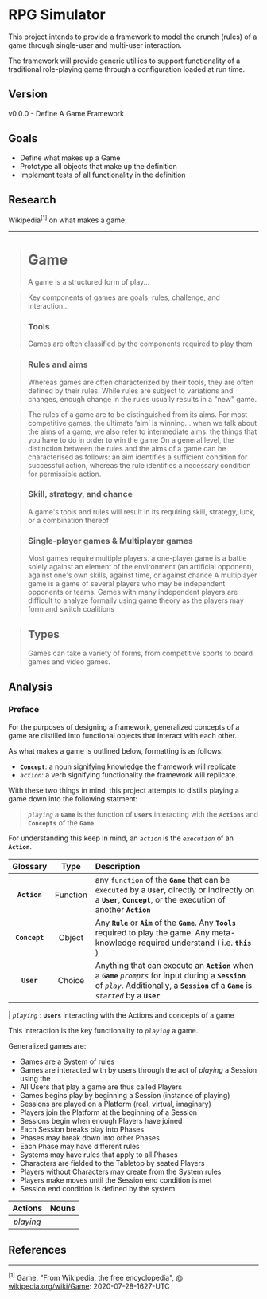 # RPG Simulator

This project intends to provide a framework to model the crunch (rules) of a game through single-user and multi-user interaction. 

The framework will provide generic utiliies to support functionality of a traditional role-playing game through a configuration loaded at run time.

## Version 
v0.0.0 - Define A Game Framework

## Goals

 * Define what makes up a Game
 * Prototype all objects that make up the definition
 * Implement tests of all functionality in the definition

## Research

Wikipedia<sup>[1]</sup> on what makes a game: 

---


> # Game
> A game is a structured form of play... 

> Key components of games are goals, rules, challenge, and interaction...

> ### Tools 
> Games are often classified by the components required to play them

> ### Rules and aims
> Whereas games are often characterized by their tools, they are often defined by their rules. 
> While rules are subject to variations and changes, enough change in the rules usually results in a "new" game.

> The rules of a game are to be distinguished from its aims. For most competitive games, the ultimate ‘aim’ is winning...
> when we talk about the aims of a game, we also refer to intermediate aims: the things that you have to do in order to win the game
> On a general level, the distinction between the rules and the aims of a game can be characterised as follows: an aim identifies a sufficient condition for successful action, whereas the rule identifies a necessary condition for permissible action.

> ### Skill, strategy, and chance
> A game's tools and rules will result in its requiring skill, strategy, luck, or a combination thereof

> ### Single-player games & Multiplayer games
> Most games require multiple players.
> a one-player game is a battle solely against an element of the environment (an artificial opponent), against one's own skills, against time, or against chance
> A multiplayer game is a game of several players who may be independent opponents or teams.
> Games with many independent players are difficult to analyze formally using game theory as the players may form and switch coalitions

> ## Types
> Games can take a variety of forms, from competitive sports to board games and video games.


## Analysis
### Preface
For the purposes of designing a framework, generalized concepts of a game are distilled into functional objects that interact with each other. 

As what makes a game is outlined below, formatting is as follows:
* __`Concept`__: a noun signifying knowledge the framework will replicate
* _`action`_:  a verb signifying functionality the framework will replicate.

With these two things in mind, this project attempts to distills playing a game down into the following statment:

> _`playing`_ a __`Game`__ is the function of __`Users`__ interacting with the __`Actions`__ and __`Concepts`__ of the __`Game`__ 

For understanding this keep in mind, an _`action`_ is the _`execution`_ of an __`Action`__. 

| Glossary | Type | Description |
|:------------:|:---:|:-------|
| __`Action`__ | Function | any `function` of the __`Game`__ that can be `executed` by a __`User`__, directly or indirectly on a __`User`__, __`Concept`__, or the execution of another __`Action`__ |
| __`Concept`__ | Object | Any __`Rule`__ or __`Aim`__ of the __`Game`__. Any __`Tools`__ required to play the game. Any meta-knowledge required understand ( i.e.   __`this`__ ) |
| __`User`__ | Choice | Anything that can execute an __`Action`__ when a __`Game`__ _`prompts`_ for input during a __`Session`__ of _`play`_. Additionally, a __`Session`__ of a __`Game`__ is _`started`_ by a __`User`__ |


| _`playing`_ : __`Users`__ interacting with the Actions and concepts of a game
</tr></table>

This interaction is the key functionality to _`playing`_ a game.


Generalized games are:
* Games are a System of rules
* Games are interacted with by users through the act of _playing_ a Session using the
* All Users that play a game are thus called Players
* Games begins play by beginning a Session (instance of playing)
* Sessions are played on a Platform (real, virtual, imaginary)
* Players join the Platform at the beginning of a Session
* Sessions begin when enough Players have joined
* Each Session breaks play into Phases
* Phases may break down into other Phases
* Each Phase may have different rules
* Systems may have rules that apply to all Phases
* Characters are fielded to the Tabletop by seated Players
* Players without Characters may create from the System rules
* Players make moves until the Session end condition is met 
* Session end condition is defined by the system

|  Actions  | Nouns |
|:---------:|:-----:|
| _playing_ | |

## References
---
<sup>[1]</sup> Game, "From Wikipedia, the free encyclopedia", @ [wikipedia.org/wiki/Game](https://en.wikipedia.org/wiki/Game): 2020-07-28-1627-UTC

